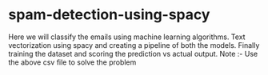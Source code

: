 # spam-detection-using-spacy
Here we will classify the emails using machine learning algorithms.
Text vectorization using spacy and creating a pipeline of both the models.
Finally training the dataset and scoring the prediction vs actual output.
Note :- Use the above csv file to solve the problem
